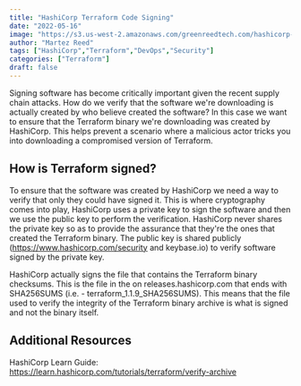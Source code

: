 ```yaml
---
title: "HashiCorp Terraform Code Signing"
date: "2022-05-16"
image: "https://s3.us-west-2.amazonaws.com/greenreedtech.com/hashicorp-terraform-code-signing/terraform-code-signing.png"
author: "Martez Reed"
tags: ["HashiCorp","Terraform","DevOps","Security"]
categories: ["Terraform"]
draft: false
---
```


Signing software has become critically important given the recent supply chain attacks. How do we verify that the software we're downloading is actually created by who believe created the software? In this case we want to ensure that the Terraform binary we're downloading was created by HashiCorp. This helps prevent a scenario where a malicious actor tricks you into downloading a compromised version of Terraform.

## How is Terraform signed?

To ensure that the software was created by HashiCorp we need a way to verify that only they could have signed it. This is where cryptography comes into play, HashiCorp uses a private key to sign the software and then we use the public key to perform the verification. HashiCorp never shares the private key so as to provide the assurance that they're the ones that created the Terraform binary. The public key is shared publicly (https://www.hashicorp.com/security and keybase.io) to verify software signed by the private key. 

HashiCorp actually signs the file that contains the Terraform binary checksums. This is the file in the on releases.hashicorp.com that ends with SHA256SUMS (i.e. - terraform_1.1.9_SHA256SUMS). This means that the file used to verify the integrity of the Terraform binary archive is what is signed and not the binary itself.

## Additional Resources
HashiCorp Learn Guide: https://learn.hashicorp.com/tutorials/terraform/verify-archive